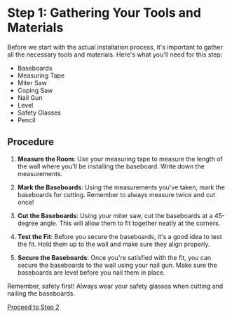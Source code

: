# Step 1: Gathering Your Tools and Materials

Before we start with the actual installation process, it's important to gather all the necessary tools and materials. Here's what you'll need for this step:

- Baseboards
- Measuring Tape
- Miter Saw
- Coping Saw
- Nail Gun
- Level
- Safety Glasses
- Pencil

## Procedure

1. **Measure the Room**: Use your measuring tape to measure the length of the wall where you'll be installing the baseboard. Write down the measurements.

2. **Mark the Baseboards**: Using the measurements you've taken, mark the baseboards for cutting. Remember to always measure twice and cut once!

3. **Cut the Baseboards**: Using your miter saw, cut the baseboards at a 45-degree angle. This will allow them to fit together neatly at the corners.

4. **Test the Fit**: Before you secure the baseboards, it's a good idea to test the fit. Hold them up to the wall and make sure they align properly.

5. **Secure the Baseboards**: Once you're satisfied with the fit, you can secure the baseboards to the wall using your nail gun. Make sure the baseboards are level before you nail them in place.

Remember, safety first! Always wear your safety glasses when cutting and nailing the baseboards.

[Proceed to Step 2](./step2.md)